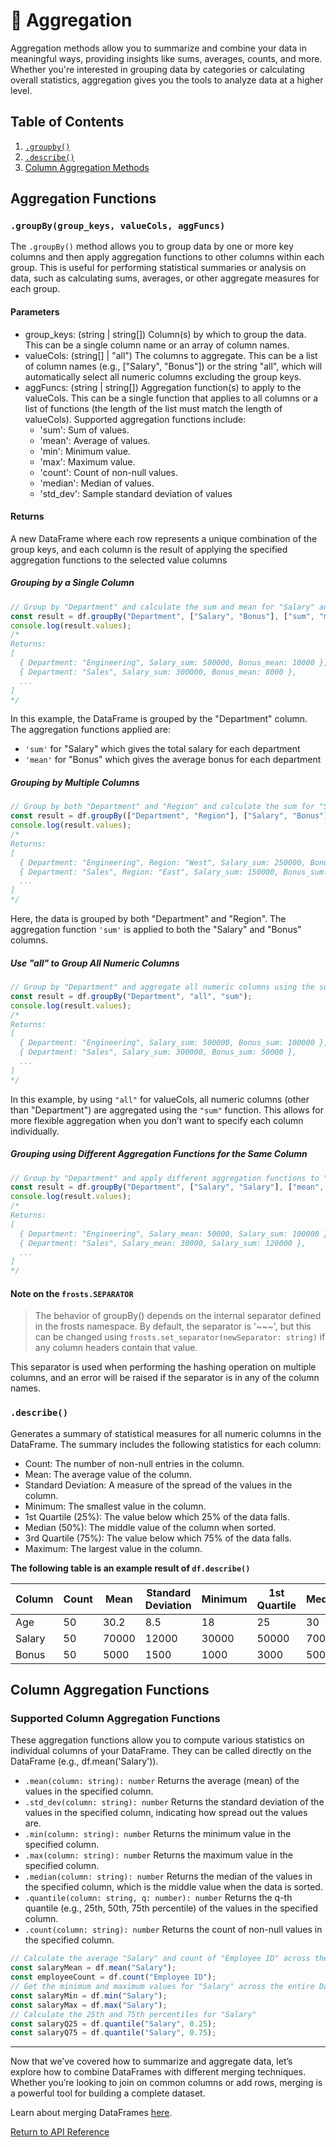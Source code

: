 # 🔢 Aggregation

Aggregation methods allow you to summarize and combine your data in meaningful ways, providing insights like sums, averages, counts, and more. Whether you're interested in grouping data by categories or calculating overall statistics, aggregation gives you the tools to analyze data at a higher level.

## Table of Contents

1. [`.groupby()`](#groupbygroup_keys-valuecols-aggfuncs)
2. [`.describe()`](#describe)
3. [Column Aggregation Methods](#column-aggregation-functions)

## Aggregation Functions

### `.groupBy(group_keys, valueCols, aggFuncs)`

The `.groupBy()` method allows you to group data by one or more key columns and then apply aggregation functions to other columns within each group. This is useful for performing statistical summaries or analysis on data, such as calculating sums, averages, or other aggregate measures for each group.

#### Parameters

- group_keys: (string | string[])
    Column(s) by which to group the data. This can be a single column name or an array of column names.
- valueCols: (string[] | "all")
    The columns to aggregate. This can be a list of column names (e.g., ["Salary", "Bonus"]) or the string "all", which will automatically select all numeric columns excluding the group keys.
- aggFuncs: (string | string[])
    Aggregation function(s) to apply to the valueCols. This can be a single function that applies to all columns or a list of functions (the length of the list must match the length of valueCols). Supported aggregation functions include:
  - 'sum': Sum of values.
  - 'mean': Average of values.
  - 'min': Minimum value.
  - 'max': Maximum value.
  - 'count': Count of non-null values.
  - 'median': Median of values.
  - 'std_dev': Sample standard deviation of values

#### Returns

A new DataFrame where each row represents a unique combination of the group keys, and each column is the result of applying the specified aggregation functions to the selected value columns

##### Grouping by a Single Column

```ts
// Group by "Department" and calculate the sum and mean for "Salary" and "Bonus"
const result = df.groupBy("Department", ["Salary", "Bonus"], ["sum", "mean"]);
console.log(result.values);
/*
Returns:
[
  { Department: "Engineering", Salary_sum: 500000, Bonus_mean: 10000 },
  { Department: "Sales", Salary_sum: 300000, Bonus_mean: 8000 },
  ...
]
*/
```

In this example, the DataFrame is grouped by the "Department" column. The aggregation functions applied are:

- `'sum'` for "Salary" which gives the total salary for each department
- `'mean'` for "Bonus" which gives the average bonus for each department

##### Grouping by Multiple Columns

```ts
// Group by both "Department" and "Region" and calculate the sum for "Salary" and "Bonus"
const result = df.groupBy(["Department", "Region"], ["Salary", "Bonus"], ["sum", "sum"]);
console.log(result.values);
/*
Returns:
[
  { Department: "Engineering", Region: "West", Salary_sum: 250000, Bonus_sum: 5000 },
  { Department: "Sales", Region: "East", Salary_sum: 150000, Bonus_sum: 3000 },
  ...
]
*/
```

Here, the data is grouped by both "Department" and "Region". The aggregation function `'sum'` is applied to both the "Salary" and "Bonus" columns.

##### Use "all" to Group All Numeric Columns

```ts
// Group by "Department" and aggregate all numeric columns using the sum function
const result = df.groupBy("Department", "all", "sum");
console.log(result.values);
/*
Returns:
[
  { Department: "Engineering", Salary_sum: 500000, Bonus_sum: 100000 },
  { Department: "Sales", Salary_sum: 300000, Bonus_sum: 50000 },
  ...
]
*/
```

In this example, by using `"all"` for valueCols, all numeric columns (other than "Department") are aggregated using the `"sum"` function. This allows for more flexible aggregation when you don’t want to specify each column individually.

##### Grouping using Different Aggregation Functions for the Same Column

```ts
// Group by "Department" and apply different aggregation functions to "Salary" and "Bonus"
const result = df.groupBy("Department", ["Salary", "Salary"], ["mean", "sum"]);
console.log(result.values);
/*
Returns:
[
  { Department: "Engineering", Salary_mean: 50000, Salary_sum: 100000 },
  { Department: "Sales", Salary_mean: 30000, Salary_sum: 120000 },
  ...
]
*/
```

#### Note on the `frosts.SEPARATOR`

>The behavior of groupBy() depends on the internal separator defined in the frosts namespace.
> By default, the separator is '~~~', but this can be changed using `frosts.set_separator(newSeparator: string)` if any column headers contain that value.

This separator is used when performing the hashing operation on multiple columns, and an error will be raised if the separator is in any of the column names.

### `.describe()`

Generates a summary of statistical measures for all numeric columns in the DataFrame. The summary includes the following statistics for each column:

- Count: The number of non-null entries in the column.
- Mean: The average value of the column.
- Standard Deviation: A measure of the spread of the values in the column.
- Minimum: The smallest value in the column.
- 1st Quartile (25%): The value below which 25% of the data falls.
- Median (50%): The middle value of the column when sorted.
- 3rd Quartile (75%): The value below which 75% of the data falls.
- Maximum: The largest value in the column.

**The following table is an example result of `df.describe()`**

| Column        | Count | Mean   | Standard Deviation | Minimum | 1st Quartile | Median | 3rd Quartile | Maximum |
|---------------|-------|--------|--------------------|---------|--------------|--------|--------------|---------|
| Age           | 50    | 30.2   | 8.5                | 18      | 25           | 30     | 35           | 50      |
| Salary        | 50    | 70000  | 12000              | 30000   | 50000        | 70000  | 85000        | 120000  |
| Bonus         | 50    | 5000   | 1500               | 1000    | 3000         | 5000   | 7000         | 10000   |

## Column Aggregation Functions

### Supported Column Aggregation Functions

These aggregation functions allow you to compute various statistics on individual columns of your DataFrame. They can be called directly on the DataFrame (e.g., df.mean('Salary')).

- `.mean(column: string): number`
Returns the average (mean) of the values in the specified column.
- `.std_dev(column: string): number`
Returns the standard deviation of the values in the specified column, indicating how spread out the values are.
- `.min(column: string): number`
Returns the minimum value in the specified column.
- `.max(column: string): number`
Returns the maximum value in the specified column.
- `.median(column: string): number`
Returns the median of the values in the specified column, which is the middle value when the data is sorted.
- `.quantile(column: string, q: number): number`
Returns the q-th quantile (e.g., 25th, 50th, 75th percentile) of the values in the specified column.
- `.count(column: string): number`
Returns the count of non-null values in the specified column.

```ts
// Calculate the average "Salary" and count of "Employee ID" across the entire DataFrame
const salaryMean = df.mean("Salary");
const employeeCount = df.count("Employee ID");
// Get the minimum and maximum values for "Salary" across the entire DataFrame
const salaryMin = df.min("Salary");
const salaryMax = df.max("Salary");
// Calculate the 25th and 75th percentiles for "Salary"
const salaryQ25 = df.quantile("Salary", 0.25);
const salaryQ75 = df.quantile("Salary", 0.75);
```

---

Now that we’ve covered how to summarize and aggregate data, let’s explore how to combine DataFrames with different merging techniques. Whether you’re looking to join on common columns or add rows, merging is a powerful tool for building a complete dataset.

Learn about merging DataFrames [here](merging.md).

[Return to API Reference](../../index.md)
